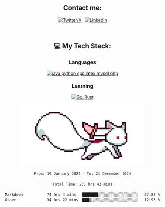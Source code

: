 

<div align="center">

## Contact me:

[![Twitter/X](https://skillicons.dev/icons?i=twitter)](https://twitter.com/erikskopp) &nbsp;
[![LinkedIn](https://skillicons.dev/icons?i=linkedin)](www.linkedin.com/in/erik-skopp) 

<div align="center">
<br>

## 💻 My Tech Stack:

### Languages

[![java python cpp latex mysql php](https://skillicons.dev/icons?i=java,python,cpp,latex,mysql,php)](https://skillicons.dev)

### Learning

[![Go, Rust](https://skillicons.dev/icons?i=go,rust)](https://skillicons.dev)

<center>

<img src="kyubey.gif" alt="Alt-Text" title="" >

</center>


<!--START_SECTION:waka-->

```txt
From: 19 January 2024 - To: 21 December 2024

Total Time: 265 hrs 43 mins

Markdown           74 hrs 4 mins   ███████░░░░░░░░░░░░░░░░░░   27.87 %
Other              34 hrs 22 mins  ███▒░░░░░░░░░░░░░░░░░░░░░   12.93 %
```

<!--END_SECTION:waka-->

